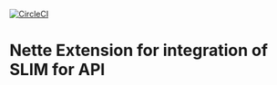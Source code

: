 [![CircleCI](https://circleci.com/gh/BrandEmbassy/api-slim-nette-extension.svg?style=svg)](https://circleci.com/gh/BrandEmbassy/api-slim-nette-extension)

# Nette Extension for integration of SLIM for API
